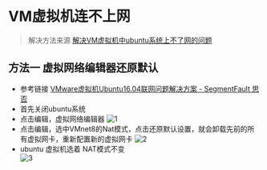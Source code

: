 # VM虚拟机连不上网
> 解决方法来源 [解决VM虚拟机中ubuntu系统上不了网的问题](http://t.csdnimg.cn/JhadZ)
## 方法一 虚拟网络编辑器还原默认
* 参考链接 [VMware虚拟机Ubuntu16.04联网问题解决方案 - SegmentFault 思否](https://link.csdn.net/?target=https%3A%2F%2Fsegmentfault.com%2Fa%2F1190000022982425)
* 首先关闭ubuntu系统
* 点击编辑，虚拟网络编辑器
  ![1](https://github.com/RisingsunLuo/Pictures/blob/main/Screenshots/%E5%B1%8F%E5%B9%95%E6%88%AA%E5%9B%BE%202023-12-18%20155241.png?raw=true)
* 点击编辑，选中VMnet8的Nat模式，点击还原默认设置，就会卸载先前的所有虚拟网卡，重新配置新的虚拟网卡
  ![2](https://github.com/RisingsunLuo/Pictures/blob/main/Screenshots/%E5%B1%8F%E5%B9%95%E6%88%AA%E5%9B%BE%202023-12-18%20164917.png?raw=true)
*  ubuntu 虚拟机选着 NAT模式不变  
  ![3](https://github.com/RisingsunLuo/Pictures/blob/main/Screenshots/%E5%B1%8F%E5%B9%95%E6%88%AA%E5%9B%BE%202023-12-18%20165227.png?raw=true)
